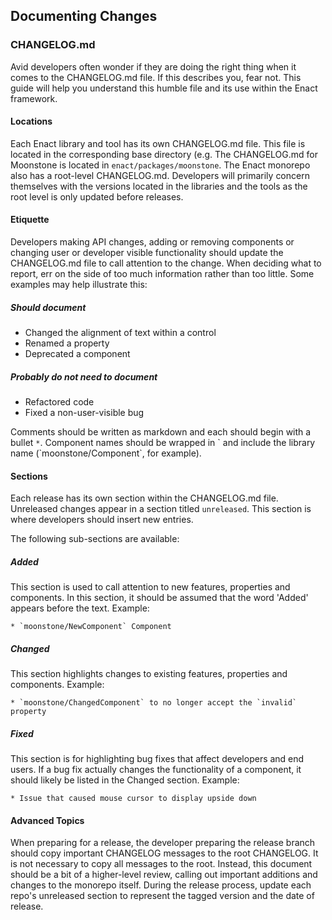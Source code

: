 <section>

## Documenting Changes

### CHANGELOG.md

Avid developers often wonder if they are doing the right thing when it comes to the CHANGELOG.md file. If this describes
you, fear not. This guide will help you understand this humble file and its use within the Enact framework.

#### Locations

Each Enact library and tool has its own CHANGELOG.md file. This file is located in the corresponding base directory
(e.g. The CHANGELOG.md for Moonstone is located in `enact/packages/moonstone`. The Enact monorepo also has a root-level
CHANGELOG.md. Developers will primarily concern themselves with the versions located in the libraries and the tools as
the root level is only updated before releases.

#### Etiquette

Developers making API changes, adding or removing components or changing user or developer visible functionality should
update the CHANGELOG.md file to call attention to the change. When deciding what to report, err on the side of too much
information rather than too little. Some examples may help illustrate this:

##### Should document

*   Changed the alignment of text within a control
*   Renamed a property
*   Deprecated a component

##### Probably do not need to document

*   Refactored code
*   Fixed a non-user-visible bug

Comments should be written as markdown and each should begin with a bullet `*`. Component names should be wrapped in \`
and include the library name (\`moonstone/Component\`, for example).

#### Sections

Each release has its own section within the CHANGELOG.md file. Unreleased changes appear in a section titled `unreleased`.
This section is where developers should insert new entries.

The following sub-sections are available:

##### Added

This section is used to call attention to new features, properties and components. In this section, it should be assumed
that the word 'Added' appears before the text. Example:

```
* `moonstone/NewComponent` Component
```

##### Changed

This section highlights changes to existing features, properties and components. Example:

```
* `moonstone/ChangedComponent` to no longer accept the `invalid` property
```

##### Fixed

This section is for highlighting bug fixes that affect developers and end users. If a bug fix actually changes the
functionality of a component, it should likely be listed in the Changed section. Example:

```
* Issue that caused mouse cursor to display upside down
```

#### Advanced Topics

When preparing for a release, the developer preparing the release branch should copy important CHANGELOG messages to the
root CHANGELOG. It is not necessary to copy all messages to the root. Instead, this document should be a bit of a
higher-level review, calling out important additions and changes to the monorepo itself. During the release process,
update each repo's unreleased section to represent the tagged version and the date of release.

</section>
